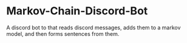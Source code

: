 # Markov-Chain-Discord-Bot
A discord bot to that reads discord messages, adds them to a markov model, and then forms sentences from them.
